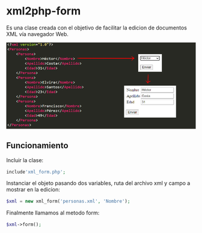 # xml2php-form

Es una clase creada con el objetivo de facilitar la edicion de documentos XML vía navegador Web.

<img src="/docs/workflow.png"/>

## Funcionamiento

Incluir la clase:

```php
include'xml_form.php';
```

Instanciar el objeto pasando dos variables, ruta del archivo xml y campo a mostrar en la edicion:

```php
$xml = new xml_form('personas.xml', 'Nombre');
```

Finalmente llamamos al metodo form:

```php
$xml->form();
```
